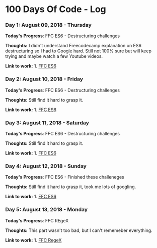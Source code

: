 # 100 Days Of Code - Log

### Day 1: August 09, 2018 - Thursday

**Today's Progress**: FFC ES6 - Destructuring challenges 

**Thoughts:** I didn't understand Freecodecamp explanation on ES6 destructuring so I had to Google hard. Still not 100% sure but will keep trying and maybe watch a few Youtube videos.

**Link to work:** 
    1. [FFC ES6](http://www.freecodecamp.org)

### Day 2: August 10, 2018 - Friday

**Today's Progress**: FFC ES6 - Destructuring challenges 

**Thoughts:** Still find it hard to grasp it. 

**Link to work:** 
    1. [FFC ES6](http://www.freecodecamp.org)

### Day 3: August 11, 2018 - Saturday

**Today's Progress**: FFC ES6 - Destructuring challenges 

**Thoughts:** Still find it hard to grasp it. 

**Link to work:** 
    1. [FFC ES6](http://www.freecodecamp.org)

### Day 4: August 12, 2018 - Sunday

**Today's Progress**: FFC ES6 - Finished these challeneges 

**Thoughts:** Still find it hard to grasp it, took me lots of googling. 

**Link to work:** 
    1. [FFC ES6](http://www.freecodecamp.org)
    
### Day 5: August 13, 2018 - Monday

**Today's Progress**: FFC REgeX 

**Thoughts:** This part wasn't too bad, but I can't rememeber everything. 

**Link to work:** 
    1. [FFC RegeX](http://www.freecodecamp.org)
